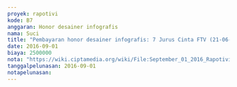 ```yaml
---
proyek: rapotivi
kode: B7
anggaran: Honor desainer infografis
nama: Suci
title: "Pembayaran honor desainer infografis: 7 Jurus Cinta FTV (21-06-16), Apakah Kita Menggunakan FB dengan Gratis (12-07-16), Tujuh Catatan Buruk KPI Periode 2013-2016 (27-07-16), Koleksi Sanksi Uya Kuya (12-08-16) dan Tips Menulis Berita Kekerasan Seksual (22-08-16)"
date: 2016-09-01
biaya: 2500000
nota: "https://wiki.ciptamedia.org/wiki/File:September_01_2016_Rapotivi_B7_Pembayaran_honor_desainer_infografik.jpg"
tanggalpelunasan: 2016-09-01
notapelunasan:
---
```

